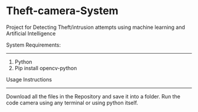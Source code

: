 # Theft-camera-System
Project for Detecting Theft/intrusion attempts using machine learning and Artificial Intelligence

System Requirements:
_ _ _ _ _ _ _ _ _ _ 
  
  1. Python
  2. Pip install opencv-python

Usage Instructions
_ _ _ _ _ _ _ _ _ _
  Download all the files in the Repository and save it into a folder.
  Run the code camera using any terminal or using python itself.

